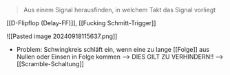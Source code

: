 > Aus einem Signal herausfinden, in welchem Takt das Signal vorliegt

[[D-Flipflop (Delay-FF)]], [[Fucking Schmitt-Trigger]]

![[Pasted image 20240918115637.png]]

- Problem: Schwingkreis schläft ein, wenn eine zu lange [[Folge]] aus Nullen oder Einsen in Folge kommen
--> DIES GILT ZU VERHINDERN!!
--> [[Scramble-Schaltung]]
